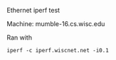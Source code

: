 Ethernet iperf test

Machine: mumble-16.cs.wisc.edu

Ran with
```
iperf -c iperf.wiscnet.net -i0.1
```
